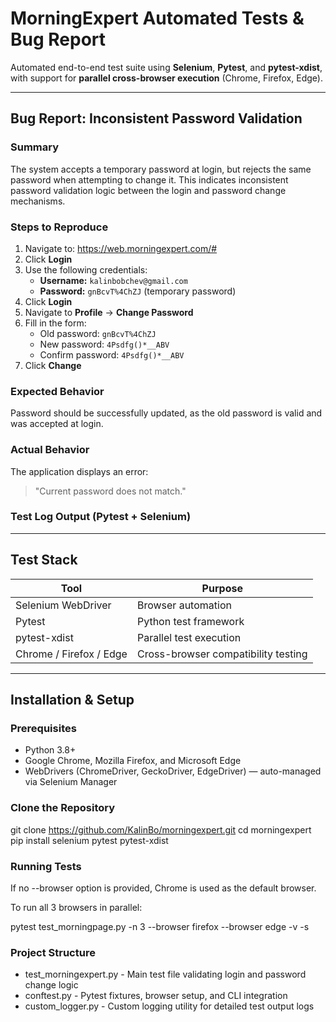 # MorningExpert Automated Tests & Bug Report

Automated end-to-end test suite using **Selenium**, **Pytest**, and **pytest-xdist**, with support for **parallel cross-browser execution** (Chrome, Firefox, Edge).

---

## Bug Report: Inconsistent Password Validation

### Summary

The system accepts a temporary password at login, but rejects the same password when attempting to change it. This indicates inconsistent password validation logic between the login and password change mechanisms.

### Steps to Reproduce

1. Navigate to: https://web.morningexpert.com/#  
2. Click **Login**
3. Use the following credentials:  
   - **Username:** `kalinbobchev@gmail.com`  
   - **Password:** `gnBcvT%4ChZJ` (temporary password)
4. Click **Login**
5. Navigate to **Profile** → **Change Password**
6. Fill in the form:
   - Old password: `gnBcvT%4ChZJ`
   - New password: `4Psdfg()*__ABV`
   - Confirm password: `4Psdfg()*__ABV`
7. Click **Change**

### Expected Behavior

Password should be successfully updated, as the old password is valid and was accepted at login.

### Actual Behavior

The application displays an error:

> "Current password does not match."

### Test Log Output (Pytest + Selenium)

---

## Test Stack

| Tool               | Purpose                              |
|--------------------|--------------------------------------|
| Selenium WebDriver | Browser automation                   |
| Pytest             | Python test framework                |
| pytest-xdist       | Parallel test execution              |
| Chrome / Firefox / Edge | Cross-browser compatibility testing |

---

## Installation & Setup

### Prerequisites

- Python 3.8+
- Google Chrome, Mozilla Firefox, and Microsoft Edge
- WebDrivers (ChromeDriver, GeckoDriver, EdgeDriver) — auto-managed via Selenium Manager

### Clone the Repository

git clone https://github.com/KalinBo/morningexpert.git
cd morningexpert
pip install selenium pytest pytest-xdist

### Running Tests
If no --browser option is provided, Chrome is used as the default browser.

To run all 3 browsers in parallel:

pytest test_morningpage.py -n 3 --browser firefox --browser edge -v -s

### Project Structure
- test_morningexpert.py - 	Main test file validating login and password change logic
- conftest.py - 	Pytest fixtures, browser setup, and CLI integration
- custom_logger.py - 	Custom logging utility for detailed test output logs
